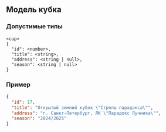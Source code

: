 ## Модель кубка

### Допустимые типы

```
<cup>
{
  "id": <number>,
  "title": <string>,
  "address": <string | null>,
  "season": <string | null>
}
```

### Пример

```json
{
  "id": 17,
  "title": "Открытый зимний кубок \"Стрелы парадокса\"",
  "address": "г. Санкт-Петербург, ЛК \"Парадокс Лучника\"",
  "season": "2024/2025"
}
```
